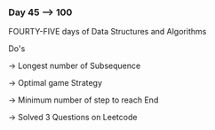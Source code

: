 ### Day 45 --> 100
FOURTY-FIVE days of Data Structures and Algorithms

Do's
             
-> Longest number of Subsequence

-> Optimal game Strategy

-> Minimum number of step to reach End

-> Solved 3 Questions on Leetcode
